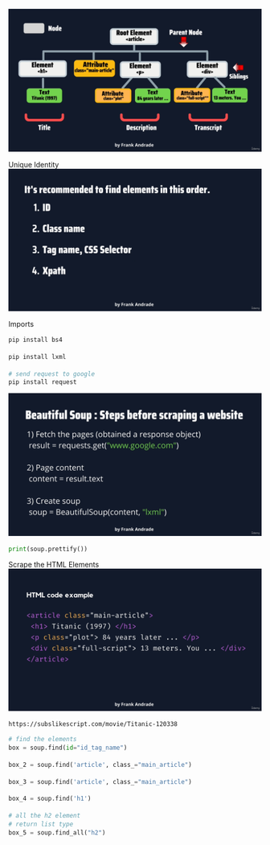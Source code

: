 ![alt text](image-1.png)

Unique Identity
![alt text](image.png)

Imports
```python
pip install bs4

pip install lxml

# send request to google
pip install request
```

![alt text](image-2.png)

```python 
print(soup.prettify())
```

Scrape the HTML Elements
![alt text](image-3.png)

```
https://subslikescript.com/movie/Titanic-120338
```


```python
# find the elements 
box = soup.find(id="id_tag_name")

box_2 = soup.find('article', class_="main_article")

box_3 = soup.find('article', class_="main_article")

box_4 = soup.find('h1')

# all the h2 element
# return list type
box_5 = soup.find_all("h2")
```

